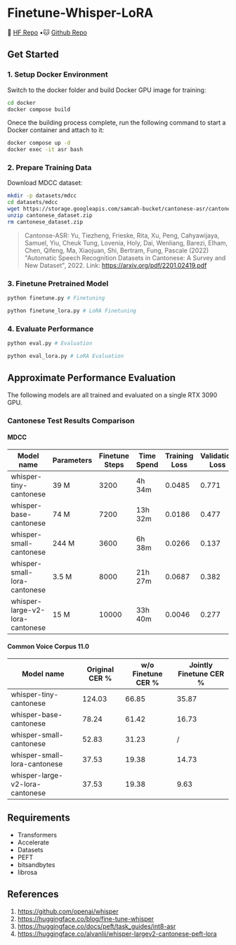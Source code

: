 # Finetune-Whisper-LoRA

<p align="left">
🤗 <a href="https://huggingface.co/Oblivion208" target="_blank">HF Repo</a>  •🐱 <a href="https://github.com/fengredrum/finetune-whisper-lora" target="_blank">Github Repo</a> 
</p>

## Get Started

### 1. Setup Docker Environment

Switch to the docker folder and build Docker GPU image for training:

```bash
cd docker
docker compose build
```

Onece the building process complete, run the following command to start a Docker container and attach to it:

```bash
docker compose up -d
docker exec -it asr bash
```

### 2. Prepare Training Data

Download MDCC dataset:

```bash
mkdir -p datasets/mdcc
cd datasets/mdcc
wget https://storage.googleapis.com/samcah-bucket/cantonese-asr/cantonese_dataset.zip
unzip cantonese_dataset.zip
rm cantonese_dataset.zip
```

> Cantonse-ASR: Yu, Tiezheng, Frieske, Rita, Xu, Peng, Cahyawijaya, Samuel, Yiu, Cheuk Tung, Lovenia, Holy, Dai, Wenliang, Barezi, Elham, Chen, Qifeng, Ma, Xiaojuan, Shi, Bertram, Fung, Pascale (2022) "Automatic Speech Recognition Datasets in Cantonese: A Survey and New Dataset", 2022. Link: https://arxiv.org/pdf/2201.02419.pdf

### 3. Finetune Pretrained Model

```bash
python finetune.py # Finetuning
```

```bash
python finetune_lora.py # LoRA Finetuning
```

### 4. Evaluate Performance

```bash
python eval.py # Evaluation
```

```bash
python eval_lora.py # LoRA Evaluation
```

## Approximate Performance Evaluation

The following models are all trained and evaluated on a single RTX 3090 GPU.

### Cantonese Test Results Comparison

#### MDCC

| Model name                      | Parameters | Finetune Steps | Time Spend | Training Loss | Validation Loss | CER % | Finetuned Model                                                                                                          |
| ------------------------------- | ---------- | -------------- | ---------- | ------------- | --------------- | ----- | ------------------------------------------------------------------------------------------------------------------------ |
| whisper-tiny-cantonese          | 39 M       | 3200           | 4h 34m     | 0.0485        | 0.771           | 11.10 | [Link](https://huggingface.co/Oblivion208/whisper-tiny-cantonese "Oblivion208/whisper-tiny-cantonese")                   |
| whisper-base-cantonese          | 74 M       | 7200           | 13h 32m    | 0.0186        | 0.477           | 7.66  | [Link](https://huggingface.co/Oblivion208/whisper-base-cantonese "Oblivion208/whisper-base-cantonese")                   |
| whisper-small-cantonese         | 244 M      | 3600           | 6h 38m     | 0.0266        | 0.137           | 6.16  | [Link](https://huggingface.co/Oblivion208/whisper-small-cantonese "Oblivion208/whisper-small-cantonese")                 |
| whisper-small-lora-cantonese    | 3.5 M      | 8000           | 21h 27m    | 0.0687        | 0.382           | 7.40  | [Link](https://huggingface.co/Oblivion208/whisper-small-lora-cantonese "Oblivion208/whisper-small-lora-cantonese")       |
| whisper-large-v2-lora-cantonese | 15 M       | 10000          | 33h 40m    | 0.0046        | 0.277           | 3.77  | [Link](https://huggingface.co/Oblivion208/whisper-large-v2-lora-cantonese "Oblivion208/whisper-large-v2-lora-cantonese") |

#### Common Voice Corpus 11.0

| Model name                      | Original CER % | w/o Finetune CER % | Jointly Finetune CER % |
| ------------------------------- | -------------- | ------------------ | ---------------------- |
| whisper-tiny-cantonese          | 124.03         | 66.85              | 35.87                  |
| whisper-base-cantonese          | 78.24          | 61.42              | 16.73                  |
| whisper-small-cantonese         | 52.83          | 31.23              | /                      |
| whisper-small-lora-cantonese    | 37.53          | 19.38              | 14.73                  |
| whisper-large-v2-lora-cantonese | 37.53          | 19.38              | 9.63                   |

## Requirements

- Transformers
- Accelerate
- Datasets
- PEFT
- bitsandbytes
- librosa

## References

1. https://github.com/openai/whisper
2. https://huggingface.co/blog/fine-tune-whisper
3. https://huggingface.co/docs/peft/task_guides/int8-asr
4. https://huggingface.co/alvanlii/whisper-largev2-cantonese-peft-lora

